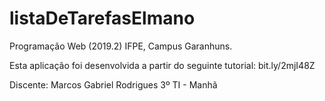 # listaDeTarefasElmano
Programação Web (2019.2)
IFPE, Campus Garanhuns.

Esta aplicação foi desenvolvida a partir do seguinte tutorial: bit.ly/2mjI48Z

Discente: Marcos Gabriel Rodrigues 
3º TI - Manhã
